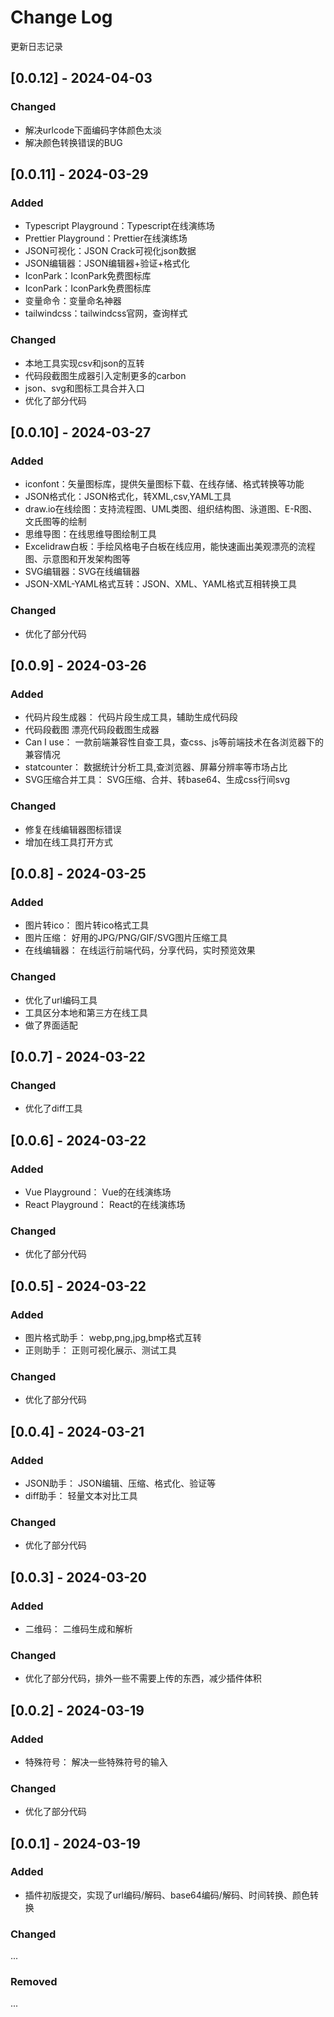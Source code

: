 # Change Log
更新日志记录
## [0.0.12] - 2024-04-03
### Changed
- 解决urlcode下面编码字体颜色太淡
- 解决颜色转换错误的BUG

## [0.0.11] - 2024-03-29
### Added
- Typescript Playground：Typescript在线演练场
- Prettier Playground：Prettier在线演练场
- JSON可视化：JSON Crack可视化json数据
- JSON编辑器：JSON编辑器+验证+格式化
- IconPark：IconPark免费图标库
- IconPark：IconPark免费图标库
- 变量命令：变量命名神器
- tailwindcss：tailwindcss官网，查询样式

### Changed
- 本地工具实现csv和json的互转
- 代码段截图生成器引入定制更多的carbon
- json、svg和图标工具合并入口
- 优化了部分代码

## [0.0.10] - 2024-03-27
### Added
- iconfont：矢量图标库，提供矢量图标下载、在线存储、格式转换等功能
- JSON格式化：JSON格式化，转XML,csv,YAML工具
- draw.io在线绘图：支持流程图、UML类图、组织结构图、泳道图、E-R图、文氏图等的绘制
- 思维导图：在线思维导图绘制工具
- Excelidraw白板：手绘风格电子白板在线应用，能快速画出美观漂亮的流程图、示意图和开发架构图等
- SVG编辑器：SVG在线编辑器
- JSON-XML-YAML格式互转：JSON、XML、YAML格式互相转换工具

### Changed
- 优化了部分代码

## [0.0.9] - 2024-03-26
### Added
- 代码片段生成器： 代码片段生成工具，辅助生成代码段
- 代码段截图 漂亮代码段截图生成器
- Can I use： 一款前端兼容性自查工具，查css、js等前端技术在各浏览器下的兼容情况
- statcounter： 数据统计分析工具,查浏览器、屏幕分辨率等市场占比
- SVG压缩合并工具： SVG压缩、合并、转base64、生成css行间svg

### Changed
- 修复在线编辑器图标错误
- 增加在线工具打开方式

## [0.0.8] - 2024-03-25
### Added
- 图片转ico： 图片转ico格式工具
- 图片压缩： 好用的JPG/PNG/GIF/SVG图片压缩工具
- 在线编辑器： 在线运行前端代码，分享代码，实时预览效果

### Changed
- 优化了url编码工具
- 工具区分本地和第三方在线工具
- 做了界面适配

## [0.0.7] - 2024-03-22
### Changed
- 优化了diff工具

## [0.0.6] - 2024-03-22
### Added
- Vue Playground： Vue的在线演练场
- React Playground： React的在线演练场

### Changed
- 优化了部分代码

## [0.0.5] - 2024-03-22
### Added
- 图片格式助手： webp,png,jpg,bmp格式互转
- 正则助手： 正则可视化展示、测试工具

### Changed
- 优化了部分代码

## [0.0.4] - 2024-03-21
### Added
- JSON助手： JSON编辑、压缩、格式化、验证等
- diff助手： 轻量文本对比工具

### Changed
- 优化了部分代码

## [0.0.3] - 2024-03-20
### Added
- 二维码： 二维码生成和解析

### Changed
- 优化了部分代码，排外一些不需要上传的东西，减少插件体积

## [0.0.2] - 2024-03-19
### Added
- 特殊符号： 解决一些特殊符号的输入

### Changed
- 优化了部分代码

## [0.0.1] - 2024-03-19
### Added
- 插件初版提交，实现了url编码/解码、base64编码/解码、时间转换、颜色转换

### Changed
...
### Removed
...
